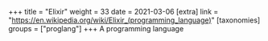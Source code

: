 +++
title = "Elixir"
weight = 33
date = 2021-03-06
[extra]
link = "https://en.wikipedia.org/wiki/Elixir_(programming_language)"
[taxonomies]
groups = ["proglang"]
+++
A programming language

